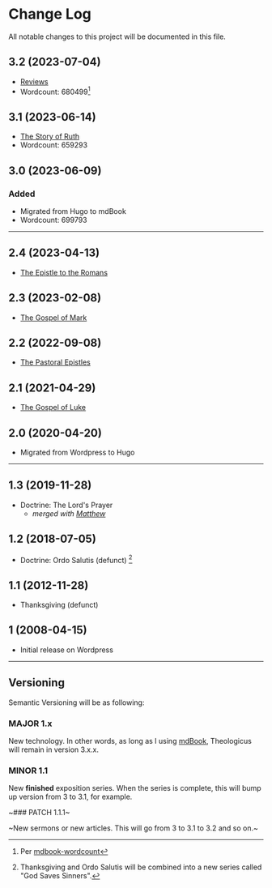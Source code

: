# Change Log

All notable changes to this project will be documented in this file.

## 3.2 (2023-07-04)

- [Reviews](reviews/index.md)
- Wordcount: 680499[^wordcount]

## 3.1 (2023-06-14)

- [The Story of Ruth](ruth/index.md)
- Wordcount: 659293

## 3.0 (2023-06-09)

### Added

- Migrated from Hugo to mdBook
- Wordcount: 699793

<hr style="clear:both;">

## 2.4 (2023-04-13)

- [The Epistle to the Romans](romans/index.md)

## 2.3 (2023-02-08)

- [The Gospel of Mark](mark/index.md)

## 2.2 (2022-09-08)

- [The Pastoral Epistles](pastorals/index.md)

## 2.1 (2021-04-29)

- [The Gospel of Luke](luke/index.md)

## 2.0 (2020-04-20)

- Migrated from Wordpress to Hugo

---

## 1.3 (2019-11-28)

- Doctrine: The Lord's Prayer
  - *merged with [Matthew](matthew/index.md)*

## 1.2 (2018-07-05)

- Doctrine: Ordo Salutis (defunct) [^1]

## 1.1 (2012-11-28)

- Thanksgiving (defunct)

## 1 (2008-04-15)

- Initial release on Wordpress

---

## Versioning

Semantic Versioning will be as following:

### MAJOR 1.x

New technology. In other words, as long as I using [mdBook](https://github.com/rust-lang/mdBook), Theologicus will remain in version 3.x.x.

### MINOR 1.1

New **finished** exposition series. When the series is complete, this will bump up version from 3 to 3.1, for example.

~### PATCH 1.1.1~

~New sermons or new articles. This will go from 3 to 3.1 to 3.2 and so on.~

[^1]: Thanksgiving and Ordo Salutis will be combined into a new series called "God Saves Sinners".
[^wordcount]: Per [mdbook-wordcount](https://github.com/nomorepanic/mdbook-wordcount)
